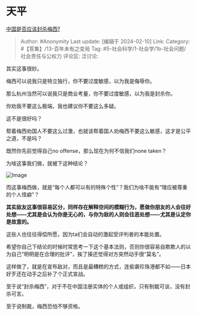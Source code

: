 # 天平
[中国是否应该封杀梅西?](https://www.zhihu.com/question/643498019/answer/3392425009)

> Author: #Anonymity
> Last update: [编辑于 2024-02-10]
> Link:
> Category: #【答集】/13-百年未有之变局 
> Tag: #5-社会科学/1-社会学/1b-社会问题/社会责任与公权力
> 评论区:
> 泛讨论:

其实这事很妙。

梅西可以说我只是特立独行，你不要过度敏感，以为我是侮辱你。

那么杭州当然可以说我只是商业考量，你不要过度敏感，以为我是封杀你。

你劝我不要这么极端，我也建议你不要这么多疑。

这不是很好吗？

帮着梅西劝国人不要这么过激，也就该帮着国人劝梅西不要这么敏感，这才是公平之道，不是吗？

既然你先前觉得自己no offense，那么现在为何不信我们none taken？

为啥这事我们做，就被下这种结论？

![Image](https://pic1.zhimg.com/50/v2-3fc60225ca9919f05681d3acac3b5790_720w.jpg?source=2c26e567)

而这事梅西做，就是“每个人都可以有的特殊个性”？我们为啥不能有“理应被尊重的个人怪癖”？

**其实敌友这事很容易区分，同样存在解释空间的模糊行为，愿做你朋友的人会往好处想——尤其是会认为你是无心的，与你为敌的人则会往恶处想——尤其是认定你是故意的。**

这些人也往往得偿所愿，因为ta们会自动的激起受评判者的本能处置。

希望你自己下结论的时候时常思考一下这个基本法则，否则你很容易自欺欺人的以为自己“明明是在合理的批评”，挨了揍还觉得对方突然动手很“莫名”。

这样做了，就是在宣布敌对，而且是最糟糕的方式，连偷袭珍珠港都不如——日本好歹还在动手之后补了个正式宣战。

至于说“封杀梅西”，对于不在中国注册实体的个人或组织，只有制裁可谈，没有封杀可言。

至于说制裁，梅西恐怕不够资格。